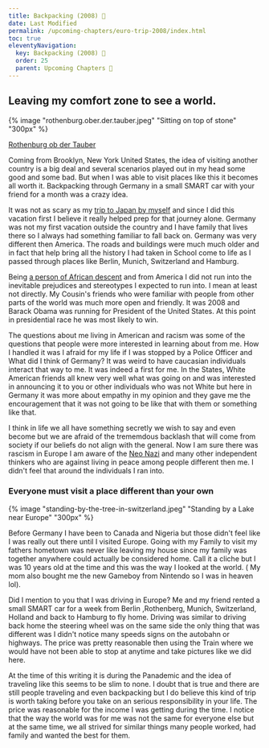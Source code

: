```yaml
---
title: Backpacking (2008) 🔏
date: Last Modified
permalink: /upcoming-chapters/euro-trip-2008/index.html
toc: true
eleventyNavigation:
  key: Backpacking (2008) 🔏
  order: 25
  parent: Upcoming Chapters 🔏
---
```


## Leaving my comfort zone to see a world.

{% image "rothenburg.ober.der.tauber.jpeg" "Sitting on top of stone" "300px" %}

[Rothenburg ob der Tauber](https://en.wikipedia.org/wiki/Rothenburg_ob_der_Tauber)

Coming from Brooklyn, New York United States, the idea of visiting another country is a big deal and several scenarios played out in my head some good and some bad. But when I was able to visit places like this it becomes all worth it. Backpacking through Germany in a small SMART car with your friend for a month was a crazy idea.

It was not as scary as my [trip to Japan by myself](/visiting-japan/) and since I did this vacation first I believe it really helped prep for that journey alone. Germany was not my first vacation outside the country and I have family that lives there so I always had something familiar to fall back on. Germany was very different then America. The roads and buildings were much much older and in fact that help bring all the history I had taken in School come to life as I passed through places like Berlin, Munich, Switzerland and Hamburg. 

Being [a person of African descent](https://en.wikipedia.org/wiki/Black_people) and from America I did not run into the inevitable prejudices and stereotypes I expected to run into. I mean at least not directly. My Cousin's friends who were familiar with people from other parts of the world was much more open and friendly. It was 2008 and Barack Obama was running for President of the United States. At this point in presidential race he was most likely to win. 

The questions about me living in American and racism was some of the questions that people were more interested in learning about from me. How I handled it was I afraid for my life if I was stopped by a Police Officer and What did I think of Germany? It was weird to have caucasian individuals interact that way to me. It was indeed a first for me. In the States, White American friends all knew very well what was going on and was interested in announcing it to you or other individuals who was not White but here in Germany it was more about empathy in my opinion and they gave me the encouragement that it was not going to be like that with them or something like that.

I think in life we all have something secretly we wish to say and even become but we are afraid of the trememdous backlash that will come from society if our beliefs do not align with the general. Now I am sure there was rascism in Europe I am aware of the [Neo Nazi](https://en.wikipedia.org/wiki/Neo-Nazism) and many other independent thinkers who are against living in peace among people different then me. I didn't feel that around the individuals I ran into.

### Everyone must visit a place different than your own

{% image "standing-by-the-tree-in-switzerland.jpeg" "Standing by a Lake near Europe" "300px" %}

Before Germany I have been to Canada and Nigeria but those didn't feel like I was really out there until I visited Europe. Going with my Family to visit my fathers hometown was never like leaving my house since my family was together anywhere could actually be considered home. Call it a cliche but I was 10 years old at the time and this was the way I looked at the world. ( My mom also bought me the new Gameboy from Nintendo so I was in heaven lol).

Did I mention to you that I was driving in Europe? Me and my friend rented a small SMART car for a week from Berlin ,Rothenberg, Munich, Switzerland, Holland and back to Hamburg to fly home. Driving was similar to driving back home the steering wheel was on the same side the only thing that was different was I didn't notice many speeds signs on the autobahn or highways. The price was pretty reasonable then using the Train where we would have not been able to stop at anytime and take pictures like we did here.

At the time of this writing it is during the Panademic and the idea of traveling like this seems to be slim to none. I doubt that is true and there are still people traveling and even backpacking but I do believe this kind of trip is worth taking before you take on an serious responsibility in your life. The price was reasonable for the income I was getting during the time. I notice that the way the world was for me was not the same for everyone else but at the same time, we all strived for similar things many people worked, had family and wanted the best for them.
